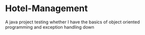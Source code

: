 # Hotel-Management
A java project testing whether I have the basics of object oriented programming and exception handling down
